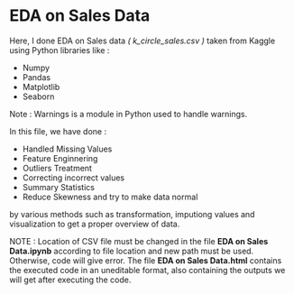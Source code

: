 # EDA on Sales Data

Here, I done EDA on Sales data *( k_circle_sales.csv )* taken from Kaggle using Python libraries like :
* Numpy
* Pandas
* Matplotlib
* Seaborn

Note : Warnings is a module in Python used to handle warnings.

In this file, we have done :
* Handled Missing Values
* Feature Enginnering
* Outliers Treatment
* Correcting incorrect values
* Summary Statistics
* Reduce Skewness and try to make data normal

by various methods such as transformation, imputiong values and visualization to get a proper overview of data.

NOTE : Location of CSV file must be changed in the file **EDA on Sales Data.ipynb** according to file location and new path must be used. Otherwise, code will give error.
The file **EDA on Sales Data.html** contains the executed code in an uneditable format, also containing the outputs we will get after executing the code.

